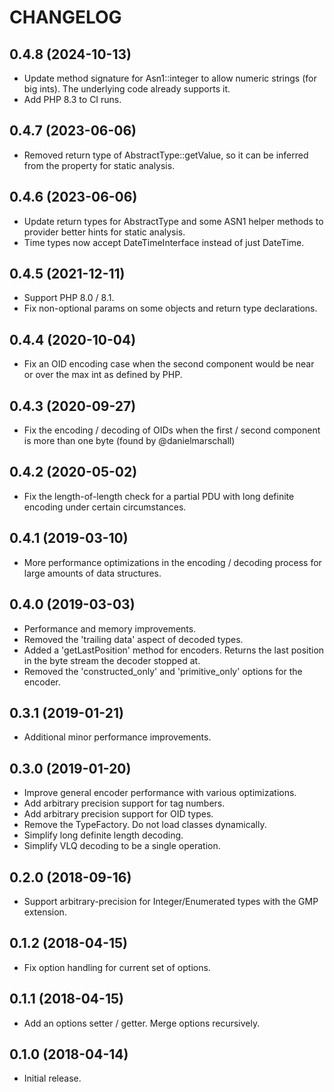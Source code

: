 CHANGELOG
=========

0.4.8 (2024-10-13)
------------------
* Update method signature for Asn1::integer to allow numeric strings (for big ints). The underlying code already supports it.
* Add PHP 8.3 to CI runs.

0.4.7 (2023-06-06)
------------------
* Removed return type of AbstractType::getValue, so it can be inferred from the property for static analysis.

0.4.6 (2023-06-06)
------------------
* Update return types for AbstractType and some ASN1 helper methods to provider better hints for static analysis.
* Time types now accept DateTimeInterface instead of just DateTime.

0.4.5 (2021-12-11)
------------------
* Support PHP 8.0 / 8.1.
* Fix non-optional params on some objects and return type declarations.

0.4.4 (2020-10-04)
------------------
* Fix an OID encoding case when the second component would be near or over the max int as defined by PHP.

0.4.3 (2020-09-27)
------------------
* Fix the encoding / decoding of OIDs when the first / second component is more than one byte (found by @danielmarschall)

0.4.2 (2020-05-02)
------------------
* Fix the length-of-length check for a partial PDU with long definite encoding under certain circumstances. 

0.4.1 (2019-03-10)
------------------
* More performance optimizations in the encoding / decoding process for large amounts of data structures.

0.4.0 (2019-03-03)
------------------
* Performance and memory improvements.
* Removed the 'trailing data' aspect of decoded types.
* Added a 'getLastPosition' method for encoders. Returns the last position in the byte stream the decoder stopped at.
* Removed the 'constructed_only' and 'primitive_only' options for the encoder.

0.3.1 (2019-01-21)
------------------
* Additional minor performance improvements.

0.3.0 (2019-01-20)
------------------
* Improve general encoder performance with various optimizations.
* Add arbitrary precision support for tag numbers.
* Add arbitrary precision support for OID types.
* Remove the TypeFactory. Do not load classes dynamically.
* Simplify long definite length decoding.
* Simplify VLQ decoding to be a single operation.

0.2.0 (2018-09-16)
------------------
* Support arbitrary-precision for Integer/Enumerated types with the GMP extension.

0.1.2 (2018-04-15)
------------------
* Fix option handling for current set of options.

0.1.1 (2018-04-15)
------------------
* Add an options setter / getter. Merge options recursively.

0.1.0 (2018-04-14)
------------------
* Initial release.
